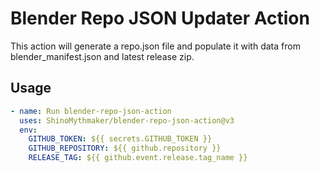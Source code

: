 # Blender Repo JSON Updater Action

This action will generate a repo.json file and populate it with data from blender_manifest.json and latest release zip. 

## Usage

```yaml
- name: Run blender-repo-json-action
  uses: ShinoMythmaker/blender-repo-json-action@v3
  env:
    GITHUB_TOKEN: ${{ secrets.GITHUB_TOKEN }}
    GITHUB_REPOSITORY: ${{ github.repository }}
    RELEASE_TAG: ${{ github.event.release.tag_name }}
```